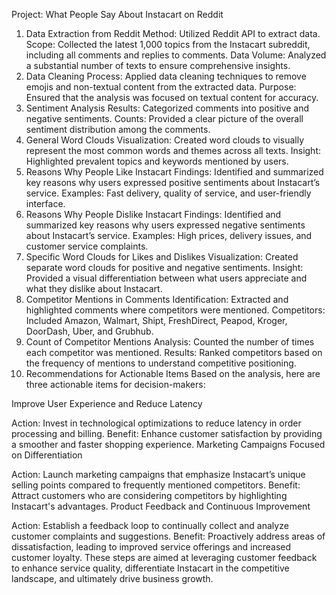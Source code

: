 Project: What People Say About Instacart on Reddit
1) Data Extraction from Reddit
Method: Utilized Reddit API to extract data.
Scope: Collected the latest 1,000 topics from the Instacart subreddit, including all comments and replies to comments.
Data Volume: Analyzed a substantial number of texts to ensure comprehensive insights.
2) Data Cleaning
Process: Applied data cleaning techniques to remove emojis and non-textual content from the extracted data.
Purpose: Ensured that the analysis was focused on textual content for accuracy.
3) Sentiment Analysis
Results: Categorized comments into positive and negative sentiments.
Counts: Provided a clear picture of the overall sentiment distribution among the comments.
4) General Word Clouds
Visualization: Created word clouds to visually represent the most common words and themes across all texts.
Insight: Highlighted prevalent topics and keywords mentioned by users.
5) Reasons Why People Like Instacart
Findings: Identified and summarized key reasons why users expressed positive sentiments about Instacart’s service.
Examples: Fast delivery, quality of service, and user-friendly interface.
6) Reasons Why People Dislike Instacart
Findings: Identified and summarized key reasons why users expressed negative sentiments about Instacart’s service.
Examples: High prices, delivery issues, and customer service complaints.
7) Specific Word Clouds for Likes and Dislikes
Visualization: Created separate word clouds for positive and negative sentiments.
Insight: Provided a visual differentiation between what users appreciate and what they dislike about Instacart.
8) Competitor Mentions in Comments
Identification: Extracted and highlighted comments where competitors were mentioned.
Competitors: Included Amazon, Walmart, Shipt, FreshDirect, Peapod, Kroger, DoorDash, Uber, and Grubhub.
9) Count of Competitor Mentions
Analysis: Counted the number of times each competitor was mentioned.
Results: Ranked competitors based on the frequency of mentions to understand competitive positioning.
10) Recommendations for Actionable Items
Based on the analysis, here are three actionable items for decision-makers:

Improve User Experience and Reduce Latency

Action: Invest in technological optimizations to reduce latency in order processing and billing.
Benefit: Enhance customer satisfaction by providing a smoother and faster shopping experience.
Marketing Campaigns Focused on Differentiation

Action: Launch marketing campaigns that emphasize Instacart’s unique selling points compared to frequently mentioned competitors.
Benefit: Attract customers who are considering competitors by highlighting Instacart's advantages.
Product Feedback and Continuous Improvement

Action: Establish a feedback loop to continually collect and analyze customer complaints and suggestions.
Benefit: Proactively address areas of dissatisfaction, leading to improved service offerings and increased customer loyalty.
These steps are aimed at leveraging customer feedback to enhance service quality, differentiate Instacart in the competitive landscape, and ultimately drive business growth.
